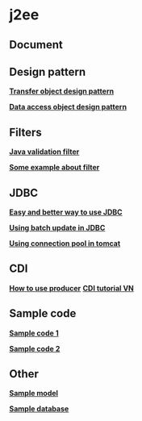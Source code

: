 # j2ee

## Document

## Design pattern
__[Transfer object design pattern](https://gpcoder.com/5156-huong-dan-java-design-pattern-transfer-object/)__

__[Data access object design pattern](https://gpcoder.com/4935-huong-dan-java-design-pattern-dao/)__

## Filters
__[Java validation filter](http://zetcode.com/java/validationfilter/)__

__[Some example about filter](https://saa-solutions.com/student/co-ban-ve-servlet-filter-va-mot-so-ung-dung-thuc-te/)__

## JDBC
__[Easy and better way to use JDBC](https://blog.kevinlee.io/2011/09/11/easier-and-better-way-to-use-jdbc/)__

__[Using batch update in JDBC](https://minhbxn.wordpress.com/2011/03/17/k%E1%BB%B9-thu%E1%BA%ADt-batch-update-trong-jdbc/)__

__[Using connection pool in tomcat](https://www.youtube.com/watch?v=m7bQT-jjlGg)__


## CDI
__[How to use producer](https://www.byteslounge.com/tutorials/java-ee-cdi-producer-methods-tutorial)__
__[CDI tutorial VN](https://stackjava.com/cdi/java-cdi-inject-nhieu-kieu-vao-cung-mot-bean-annotation-qualifier.html)__

## Sample code 
__[Sample code 1](https://github.com/truonglam/exampletoeiconline/blob/master/toeic-core-serviceimpl/src/main/java/vn/myclass/core/service/impl/UserServiceImpl.java)__

__[Sample code 2](https://github.com/lamtraining/jsp-servlet-jdbc/blob/master/src/main/java/com/laptrinhjavaweb/dao/impl/UserDAO.java)__

## Other
__[Sample model](https://raw.githubusercontent.com/ramortegui/e-commerce-db/master/ECommerceDB.png)__

__[Sample database](https://data.world/promptcloud/fashion-products-on-amazon-com/workspace/file?filename=amazon_co-ecommerce_sample.csv)__
